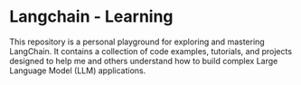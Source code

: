 # Langchain - Learning

This repository is a personal playground for exploring and mastering LangChain. It contains a collection of code examples, tutorials, and projects designed to help me and others understand how to build complex Large Language Model (LLM) applications.
